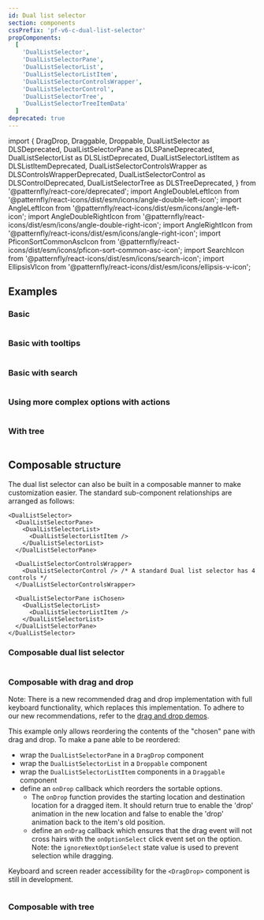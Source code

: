 ```yaml
---
id: Dual list selector
section: components
cssPrefix: 'pf-v6-c-dual-list-selector'
propComponents:
  [
    'DualListSelector',
    'DualListSelectorPane',
    'DualListSelectorList',
    'DualListSelectorListItem',
    'DualListSelectorControlsWrapper',
    'DualListSelectorControl',
    'DualListSelectorTree',
    'DualListSelectorTreeItemData'
  ]
deprecated: true
---
```


import {
DragDrop,
Draggable,
Droppable,
DualListSelector as DLSDeprecated,
DualListSelectorPane as DLSPaneDeprecated,
DualListSelectorList as DLSListDeprecated,
DualListSelectorListItem as DLSListItemDeprecated,
DualListSelectorControlsWrapper as DLSControlsWrapperDeprecated,
DualListSelectorControl as DLSControlDeprecated,
DualListSelectorTree as DLSTreeDeprecated,
} from '@patternfly/react-core/deprecated';
import AngleDoubleLeftIcon from '@patternfly/react-icons/dist/esm/icons/angle-double-left-icon';
import AngleLeftIcon from '@patternfly/react-icons/dist/esm/icons/angle-left-icon';
import AngleDoubleRightIcon from '@patternfly/react-icons/dist/esm/icons/angle-double-right-icon';
import AngleRightIcon from '@patternfly/react-icons/dist/esm/icons/angle-right-icon';
import PficonSortCommonAscIcon from '@patternfly/react-icons/dist/esm/icons/pficon-sort-common-asc-icon';
import SearchIcon from '@patternfly/react-icons/dist/esm/icons/search-icon';
import EllipsisVIcon from '@patternfly/react-icons/dist/esm/icons/ellipsis-v-icon';

## Examples

### Basic

```ts file="./DualListSelectorBasic.tsx"

```

### Basic with tooltips

```ts file="./DualListSelectorBasicTooltips.tsx"

```

### Basic with search

```ts file="./DualListSelectorBasicSearch.tsx"

```

### Using more complex options with actions

```ts file="./DualListSelectorComplexOptionsActions.tsx"

```

### With tree

```ts file="./DualListSelectorTreeExample.tsx"

```

## Composable structure

The dual list selector can also be built in a composable manner to make customization easier. The standard sub-component relationships are arranged as follows:

```noLive
<DualListSelector>
  <DualListSelectorPane>
    <DualListSelectorList>
      <DualListSelectorListItem />
    </DualListSelectorList>
  </DualListSelectorPane>

  <DualListSelectorControlsWrapper>
    <DualListSelectorControl /> /* A standard Dual list selector has 4 controls */
  </DualListSelectorControlsWrapper>

  <DualListSelectorPane isChosen>
    <DualListSelectorList>
      <DualListSelectorListItem />
    </DualListSelectorList>
  </DualListSelectorPane>
</DualListSelector>
```

### Composable dual list selector

```ts file="./DualListSelectorComposable.tsx"

```

### Composable with drag and drop

Note: There is a new recommended drag and drop implementation with full keyboard functionality, which replaces this implementation. To adhere to our new recommendations, refer to the [drag and drop demos](/components/drag-and-drop/react-demos).

This example only allows reordering the contents of the "chosen" pane with drag and drop. To make a pane able to be reordered:

- wrap the `DualListSelectorPane` in a `DragDrop` component
- wrap the `DualListSelectorList` in a `Droppable` component
- wrap the `DualListSelectorListItem` components in a `Draggable` component
- define an `onDrop` callback which reorders the sortable options.
  - The `onDrop` function provides the starting location and destination location for a dragged item. It should return
    true to enable the 'drop' animation in the new location and false to enable the 'drop' animation back to the item's
    old position.
  - define an `onDrag` callback which ensures that the drag event will not cross hairs with the `onOptionSelect` click
    event set on the option. Note: the `ignoreNextOptionSelect` state value is used to prevent selection while dragging.

Keyboard and screen reader accessibility for the `<DragDrop>` component is still in development.

```ts isDeprecated file="DualListSelectorComposableDragDrop.tsx"

```

### Composable with tree

```ts file="DualListSelectorComposableTree.tsx"

```
